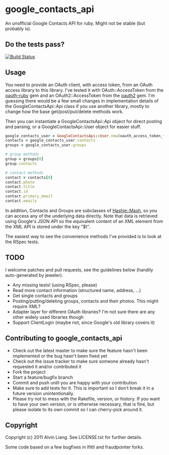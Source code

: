# google_contacts_api

An unofficial Google Contacts API for ruby. Might not be stable (but probably is).

## Do the tests pass?

[![Build Status](https://travis-ci.org/[YOUR_GITHUB_USERNAME]/[YOUR_PROJECT_NAME].png)](https://travis-ci.org/[YOUR_GITHUB_USERNAME]/[YOUR_PROJECT_NAME])

## Usage

You need to provide an OAuth client, with access token, from an OAuth access library to this library. I've tested it with OAuth::AccessToken from the [oauth-ruby](https://github.com/oauth/oauth-ruby) gem and an OAuth2::AccessToken from the [oauth2](https://github.com/intridea/oauth2) gem. I'm guessing there would be a few small changes in implementation details of the GoogleContactsApi::Api class if you use another library, mostly to change how the base get/post/put/delete methods work.

Then you can instantiate a GoogleContactsApi::Api object for direct posting and parsing, or a
GoogleContactsApi::User object for easier stuff.

```ruby
google_contacts_user = GoogleContactsApi::User.new(oauth_access_token_for_user)
contacts = google_contacts_user.contacts
groups = google_contacts_user.groups

# group methods
group = groups[0]
group.contacts

# contact methods
contact = contacts[0]
contact.photo
contact.title
contact.id
contact.primary_email
contact.emails
```

In addition, Contacts and Groups are subclasses of [Hashie::Mash](https://github.com/intridea/hashie), so you can access any of the underlying data directly. Note that data is retrieved using Google's JSON API so the equivalent content of an XML element from the XML API is stored under the key "$t".

The easiest way to see the convenience methods I've provided is to look at the RSpec tests.

## TODO

I welcome patches and pull requests, see the guidelines below (handily auto-generated
by jeweler).

* Any missing tests! (using RSpec, please)
* Read more contact information (structured name, address, ...)
* Get single contacts and groups
* Posting/putting/deleting groups, contacts and their photos. This might require XML?
* Adapter layer for different OAuth libraries? I'm not sure there are any other widely used libraries though
* Support ClientLogin (maybe not, since Google's old library covers it)

## Contributing to google_contacts_api
 
* Check out the latest master to make sure the feature hasn't been implemented or the bug hasn't been fixed yet
* Check out the issue tracker to make sure someone already hasn't requested it and/or contributed it
* Fork the project
* Start a feature/bugfix branch
* Commit and push until you are happy with your contribution
* Make sure to add tests for it. This is important so I don't break it in a future version unintentionally.
* Please try not to mess with the Rakefile, version, or history. If you want to have your own version, or is otherwise necessary, that is fine, but please isolate to its own commit so I can cherry-pick around it.

## Copyright

Copyright (c) 2011 Alvin Liang. See LICENSE.txt for further details.

Some code based on a few bugfixes in lfittl and fraudpointer forks.